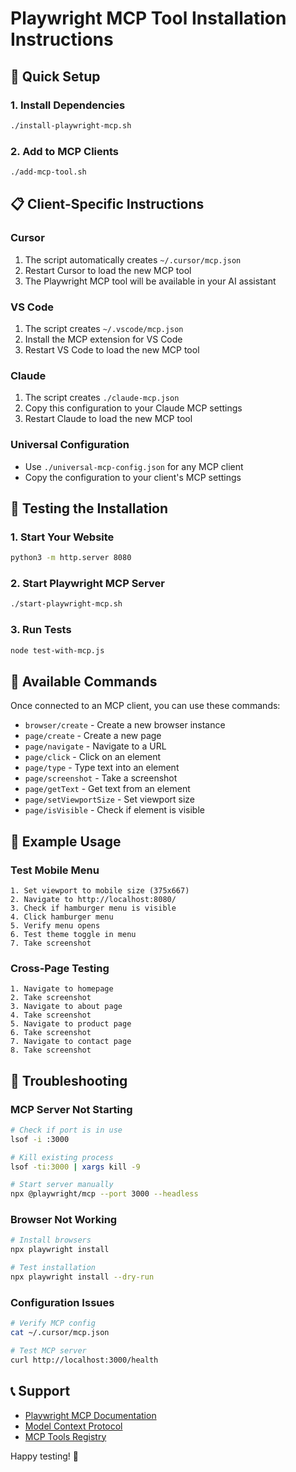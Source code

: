 # Playwright MCP Tool Installation Instructions

## 🚀 Quick Setup

### 1. Install Dependencies
```bash
./install-playwright-mcp.sh
```

### 2. Add to MCP Clients
```bash
./add-mcp-tool.sh
```

## 📋 Client-Specific Instructions

### Cursor
1. The script automatically creates `~/.cursor/mcp.json`
2. Restart Cursor to load the new MCP tool
3. The Playwright MCP tool will be available in your AI assistant

### VS Code
1. The script creates `~/.vscode/mcp.json`
2. Install the MCP extension for VS Code
3. Restart VS Code to load the new MCP tool

### Claude
1. The script creates `./claude-mcp.json`
2. Copy this configuration to your Claude MCP settings
3. Restart Claude to load the new MCP tool

### Universal Configuration
- Use `./universal-mcp-config.json` for any MCP client
- Copy the configuration to your client's MCP settings

## 🧪 Testing the Installation

### 1. Start Your Website
```bash
python3 -m http.server 8080
```

### 2. Start Playwright MCP Server
```bash
./start-playwright-mcp.sh
```

### 3. Run Tests
```bash
node test-with-mcp.js
```

## 🔧 Available Commands

Once connected to an MCP client, you can use these commands:

- `browser/create` - Create a new browser instance
- `page/create` - Create a new page
- `page/navigate` - Navigate to a URL
- `page/click` - Click on an element
- `page/type` - Type text into an element
- `page/screenshot` - Take a screenshot
- `page/getText` - Get text from an element
- `page/setViewportSize` - Set viewport size
- `page/isVisible` - Check if element is visible

## 🎯 Example Usage

### Test Mobile Menu
```
1. Set viewport to mobile size (375x667)
2. Navigate to http://localhost:8080/
3. Check if hamburger menu is visible
4. Click hamburger menu
5. Verify menu opens
6. Test theme toggle in menu
7. Take screenshot
```

### Cross-Page Testing
```
1. Navigate to homepage
2. Take screenshot
3. Navigate to about page
4. Take screenshot
5. Navigate to product page
6. Take screenshot
7. Navigate to contact page
8. Take screenshot
```

## 🐛 Troubleshooting

### MCP Server Not Starting
```bash
# Check if port is in use
lsof -i :3000

# Kill existing process
lsof -ti:3000 | xargs kill -9

# Start server manually
npx @playwright/mcp --port 3000 --headless
```

### Browser Not Working
```bash
# Install browsers
npx playwright install

# Test installation
npx playwright install --dry-run
```

### Configuration Issues
```bash
# Verify MCP config
cat ~/.cursor/mcp.json

# Test MCP server
curl http://localhost:3000/health
```

## 📞 Support

- [Playwright MCP Documentation](https://playwright.dev/docs/mcp)
- [Model Context Protocol](https://modelcontextprotocol.io/)
- [MCP Tools Registry](https://mcp.tools/)

Happy testing! 🚀
